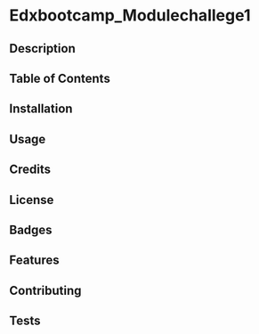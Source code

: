 # Edxbootcamp_Modulechallege1

## Description


## Table of Contents

## Installation

## Usage 

## Credits

## License

## Badges

## Features

## Contributing

## Tests